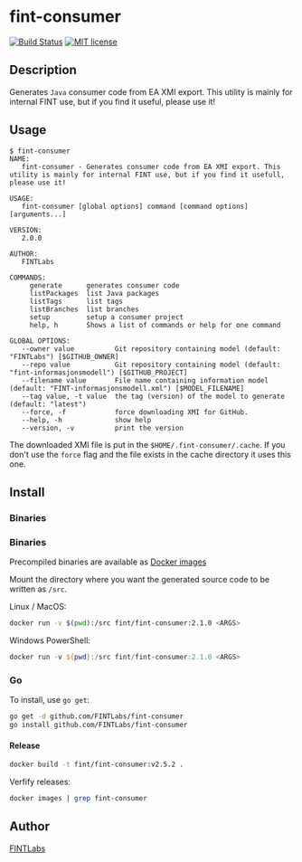 # fint-consumer

[![Build Status](https://jenkins.fintlabs.no/buildStatus/icon?job=FINTLabs/fint-consumer/master)](https://jenkins.fintlabs.no/job/FINTLabs/fint-consumer/master)
[![MIT license](http://img.shields.io/badge/license-MIT-brightgreen.svg)](http://opensource.org/licenses/MIT)

## Description
Generates `Java` consumer code from EA XMI export. This utility is mainly for internal FINT use, but if you find it useful, please use it!

## Usage

```
$ fint-consumer
NAME:
   fint-consumer - Generates consumer code from EA XMI export. This utility is mainly for internal FINT use, but if you find it usefull, please use it!

USAGE:
   fint-consumer [global options] command [command options] [arguments...]

VERSION:
   2.0.0

AUTHOR:
   FINTLabs

COMMANDS:
     generate      generates consumer code
     listPackages  list Java packages
     listTags      list tags
     listBranches  list branches
     setup         setup a consumer project
     help, h       Shows a list of commands or help for one command

GLOBAL OPTIONS:
   --owner value          Git repository containing model (default: "FINTLabs") [$GITHUB_OWNER]
   --repo value           Git repository containing model (default: "fint-informasjonsmodell") [$GITHUB_PROJECT]
   --filename value       File name containing information model (default: "FINT-informasjonsmodell.xml") [$MODEL_FILENAME]
   --tag value, -t value  the tag (version) of the model to generate (default: "latest")
   --force, -f            force downloading XMI for GitHub.
   --help, -h             show help
   --version, -v          print the version
```

The downloaded XMI file is put in the `$HOME/.fint-consumer/.cache`. If you don't use the 
`force` flag and the file exists in the cache directory it uses this one. 

## Install

### Binaries

### Binaries

Precompiled binaries are available as [Docker images](https://cloud.docker.com/u/fint/repository/docker/fint/fint-consumer)

Mount the directory where you want the generated source code to be written as `/src`.

Linux / MacOS:
```bash
docker run -v $(pwd):/src fint/fint-consumer:2.1.0 <ARGS>
```

Windows PowerShell:
```ps1
docker run -v ${pwd}:/src fint/fint-consumer:2.1.0 <ARGS>
```

### Go

To install, use `go get`:

```bash
go get -d github.com/FINTLabs/fint-consumer
go install github.com/FINTLabs/fint-consumer
```

#### Release 

```bash
docker build -t fint/fint-consumer:v2.5.2 .
```

Verfify releases:
```bash
docker images | grep fint-consumer
```


## Author

[FINTLabs](https://fintlabs.github.io)
